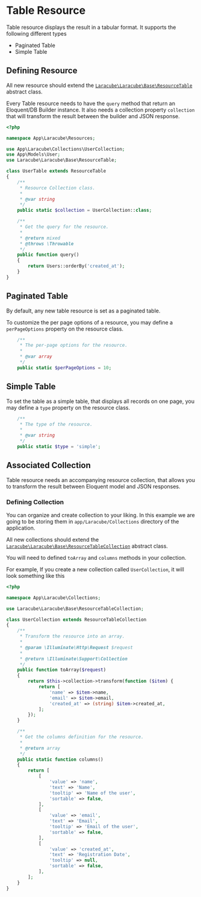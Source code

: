 # Table Resource

Table resource displays the result in a tabular format. It supports the following different types

- Paginated Table
- Simple Table

## Defining Resource

All new resource should extend the
[`Laracube\Laracube\Base\ResourceTable`](https://github.com/laracube/laracube/blob/master/src/Base/ResourceTable.php)
abstract class.

Every Table resource needs to have the `query` method that return an Eloquent/DB Builder instance.
It also needs a collection property `collection` that will transform the result between the builder and JSON response.

```php
<?php

namespace App\Laracube\Resources;

use App\Laracube\Collections\UserCollection;
use App\Models\User;
use Laracube\Laracube\Base\ResourceTable;

class UserTable extends ResourceTable
{
    /**
     * Resource Collection class.
     *
     * @var string
     */
    public static $collection = UserCollection::class;

    /**
     * Get the query for the resource.
     *
     * @return mixed
     * @throws \Throwable
     */
    public function query()
    {
        return Users::orderBy('created_at');
    }
}
```

## Paginated Table

By default, any new table resource is set as a paginated table.

To customize the per page options of a resource, you may define a `perPageOptions` property on the resource class.

```php
    /**
     * The per-page options for the resource.
     *
     * @var array
     */
    public static $perPageOptions = 10;
```

## Simple Table

To set the table as a simple table, that displays all records on one page, you may define a `type` property on the resource class.

```php
    /**
     * The type of the resource.
     *
     * @var string
     */
    public static $type = 'simple';
```

## Associated Collection

Table resource needs an accompanying resource collection, that allows you to transform the result between Eloquent model
and JSON responses.

### Defining Collection

You can organize and create collection to your liking. In this example we are going to be storing them in
`app/Laracube/Collections` directory of the application.

All new collections should extend the [`Laracube\Laracube\Base\ResourceTableCollection`](https://github.com/laracube/laracube/blob/master/src/Base/ResourceTableCollection.php) abstract class.

You will need to defined `toArray` and `columns` methods in your collection.

For example, If you create a new collection called `UserCollection`, it will look something like this

```php
<?php

namespace App\Laracube\Collections;

use Laracube\Laracube\Base\ResourceTableCollection;

class UserCollection extends ResourceTableCollection
{
    /**
     * Transform the resource into an array.
     *
     * @param \Illuminate\Http\Request $request
     *
     * @return \Illuminate\Support\Collection
     */
    public function toArray($request)
    {
        return $this->collection->transform(function ($item) {
            return [
                'name' => $item->name,
                'email' => $item->email,
                'created_at' => (string) $item->created_at,
            ];
        });
    }

    /**
     * Get the columns definition for the resource.
     *
     * @return array
     */
    public static function columns()
    {
        return [
            [
                'value' => 'name',
                'text' => 'Name',
                'tooltip' => 'Name of the user',
                'sortable' => false,
            ],
            [
                'value' => 'email',
                'text' => 'Email',
                'tooltip' => 'Email of the user',
                'sortable' => false,
            ],
            [
                'value' => 'created_at',
                'text' => 'Registration Date',
                'tooltip' => null,
                'sortable' => false,
            ],
        ];
    }
}
```
